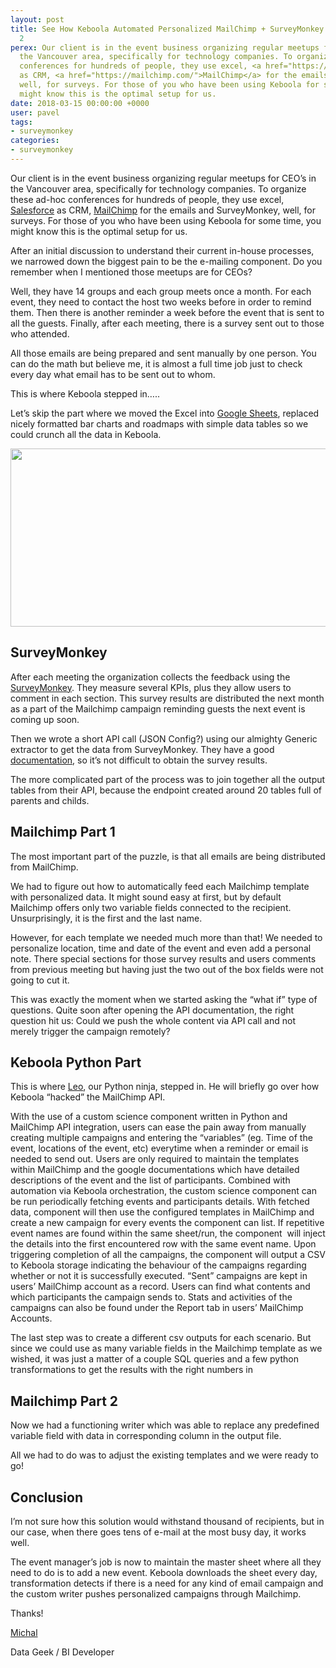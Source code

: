 ```yaml
---
layout: post
title: See How Keboola Automated Personalized MailChimp + SurveyMonkey Campaigns vol.
  2
perex: Our client is in the event business organizing regular meetups for CEO’s in
  the Vancouver area, specifically for technology companies. To organize these ad-hoc
  conferences for hundreds of people, they use excel, <a href="https://www.salesforce.com/crm/">Salesforce</a>
  as CRM, <a href="https://mailchimp.com/">MailChimp</a> for the emails and SurveyMonkey,
  well, for surveys. For those of you who have been using Keboola for some time, you
  might know this is the optimal setup for us.
date: 2018-03-15 00:00:00 +0000
user: pavel
tags:
- surveymonkey
categories:
- surveymonkey
---
```


<p>Our client is in the event business organizing regular meetups for CEO’s in the Vancouver area, specifically for technology companies. To organize these ad-hoc conferences for hundreds of people, they use excel, <a href="https://www.salesforce.com/crm/">Salesforce</a> as CRM, <a href="https://mailchimp.com/">MailChimp</a> for the emails and SurveyMonkey, well, for surveys. For those of you who have been using Keboola for some time, you might know this is the optimal setup for us.</p><p>After an initial discussion to understand their current in-house processes, we narrowed down the biggest pain to be the e-mailing component. Do you remember when I mentioned those meetups are for CEOs?</p><p>Well, they have 14 groups and each group meets once a month. For each event, they need to contact the host two weeks before in order to remind them. Then there is another reminder a week before the event that is sent to all the guests. Finally, after each meeting, there is a survey sent out to those who attended.</p><p>All those emails are being prepared and sent manually by one person. You can do the math but believe me, it is almost a full time job just to check every day what email has to be sent out to whom.</p><p>This is where Keboola stepped in…..</p><p>Let’s skip the part where we moved the Excel into <a href="https://www.google.com/sheets/about/">Google Sheets</a>, replaced nicely formatted bar charts and roadmaps with simple data tables so we could crunch all the data in Keboola.</p><p><img width="624" src="https://lh6.googleusercontent.com/G7uGiun1LXd9cMB94cO5tZeq1u9GXuOXY1-jtQWmSCTis2FJiw8TSQ_36sU7gZ7zZjDk3XUFILTjucYdF6cmwUp7In1SqozFeH_iAMShdu0HFrcNqqj0NMfisl-dRvc0tGpL0sT9" height="285"></p>

<h2>SurveyMonkey</h2>
<p>After each meeting the organization collects the feedback using the <a href="https://www.surveymonkey.com/">SurveyMonkey</a>. They measure several KPIs, plus they allow users to comment in each section. This survey results are distributed the next month as a part of the Mailchimp campaign reminding guests the next event is coming up soon.</p><p>Then we wrote a short API call (JSON Config?) using our almighty Generic extractor to get the data from SurveyMonkey. They have a good <a href="https://developer.surveymonkey.com/api/v3/#function%20anchor()%20%7B%20%5Bnative%20code%5D%20%7D">documentation</a>, so it’s not difficult to obtain the survey results.</p><p>The more complicated part of the process was to join together all the output tables from their API, because the endpoint created around 20 tables full of parents and childs. </p>

<h2>Mailchimp Part 1</h2>
<p>The most important part of the puzzle, is that all emails are being distributed from MailChimp.</p><p>We had to figure out how to automatically feed each Mailchimp template with personalized data. It might sound easy at first, but by default Mailchimp offers only two variable fields connected to the recipient. Unsurprisingly, it is the first and the last name.</p><p>However, for each template we needed much more than that! We needed to personalize location, time and date of the event and even add a personal note. There special sections for those survey results and users comments from previous meeting but having just the two out of the box fields were not going to cut it. </p><p>This was exactly the moment when we started asking the “what if” type of questions. Quite soon after opening the API documentation, the right question hit us: Could we push the whole content via API call and not merely trigger the campaign remotely?</p>

<h2>Keboola Python Part</h2>
<p>This is where <a href="https://www.linkedin.com/in/chanleoc/">Leo</a>, our Python ninja, stepped in. He will briefly go over how Keboola “hacked” the MailChimp API.</p><p>With the use of a custom science component written in Python and MailChimp API integration, users can ease the pain away from manually creating multiple campaigns and entering the “variables” (eg. Time of the event, locations of the event, etc) everytime when a reminder or email is needed to send out. Users are only required to maintain the templates within MailChimp and the google documentations which have detailed descriptions of the event and the list of participants. Combined with automation via Keboola orchestration, the custom science component can be run periodically fetching events and participants details. With fetched data, component will then use the configured templates in MailChimp and create a new campaign for every events the component can list. If repetitive event names are found within the same sheet/run, the component &nbsp;will inject the details into the first encountered row with the same event name. Upon triggering completion of all the campaigns, the component will output a CSV to Keboola storage indicating the behaviour of the campaigns regarding whether or not it is successfully executed. “Sent” campaigns are kept in users’ MailChimp account as a record. Users can find what contents and which participants the campaign sends to. Stats and activities of the campaigns can also be found under the Report tab in users’ MailChimp Accounts.</p><p>The last step was to create a different csv outputs for each scenario. But since we could use as many variable fields in the Mailchimp template as we wished, it was just a matter of a couple SQL queries and a few python transformations to get the results with the right numbers in </p>

<h2>Mailchimp Part 2</h2>
<p>Now we had a functioning writer which was able to replace any predefined variable field with data in corresponding column in the output file.</p><p>All we had to do was to adjust the existing templates and we were ready to go!</p>

<h2>Conclusion</h2>
<p>I’m not sure how this solution would withstand thousand of recipients, but in our case, when there goes tens of e-mail at the most busy day, it works well.</p><p>The event manager’s job is now to maintain the master sheet where all they need to do is to add a new event. Keboola downloads the sheet every day, transformation detects if there is a need for any kind of email campaign and the custom writer pushes personalized campaigns through Mailchimp.</p>

<p>Thanks!</p><p><a href="https://www.linkedin.com/in/michalsynek/">Michal</a></p>
<p>Data Geek / BI Developer</p>
